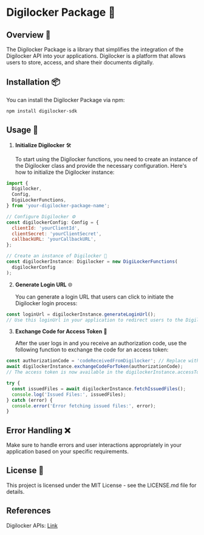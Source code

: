 # Digilocker Package 📁

## Overview 🚀

The Digilocker Package is a library that simplifies the integration of the Digilocker API into your applications. Digilocker is a platform that allows users to store, access, and share their documents digitally.

## Installation 📦

You can install the Digilocker Package via npm:

```bash
npm install digilocker-sdk
```

## Usage 🧰

1. **Initialize Digilocker** 🛠️

   To start using the Digilocker functions, you need to create an instance of the Digilocker class and provide the necessary configuration. Here's how to initialize the Digilocker instance:

```js
import {
  Digilocker,
  Config,
  DigiLockerFunctions,
} from 'your-digilocker-package-name';

// Configure Digilocker ⚙️
const digilockerConfig: Config = {
  clientId: 'yourClientId',
  clientSecret: 'yourClientSecret',
  callbackURL: 'yourCallbackURL',
};

// Create an instance of Digilocker 🚀
const digilockerInstance: Digilocker = new DigiLockerFunctions(
  digilockerConfig
);
```

2. **Generate Login URL** 🌐

   You can generate a login URL that users can click to initiate the Digilocker login process:

```js
const loginUrl = digilockerInstance.generateLoginUrl();
// Use this loginUrl in your application to redirect users to the Digilocker login page.
```

3. **Exchange Code for Access Token** 🔑

   After the user logs in and you receive an authorization code, use the following function to exchange the code for an access token:

```js
const authorizationCode = 'codeReceivedFromDigilocker'; // Replace with the actual code
await digilockerInstance.exchangeCodeForToken(authorizationCode);
// The access token is now available in the digilockerInstance.accessToken property.
```


```js
try {
  const issuedFiles = await digilockerInstance.fetchIssuedFiles();
  console.log('Issued Files:', issuedFiles);
} catch (error) {
  console.error('Error fetching issued files:', error);
}
```

## Error Handling ❌

Make sure to handle errors and user interactions appropriately in your application based on your specific requirements.

## License 📜

This project is licensed under the MIT License - see the LICENSE.md file for details.

## References

Digilocker APIs: [Link](https://partners.digitallocker.gov.in/assets/img/Digital%20Locker%20Authorized%20Partner%20API%20Specification%20v1.8.pdf)
